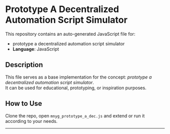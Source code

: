 # Prototype A Decentralized Automation Script Simulator

This repository contains an auto-generated JavaScript file for:

- prototype a decentralized automation script simulator
- **Language**: JavaScript

## Description

This file serves as a base implementation for the concept: *prototype a decentralized automation script simulator*.  
It can be used for educational, prototyping, or inspiration purposes.

## How to Use

Clone the repo, open `mnyg_prototype_a_dec.js` and extend or run it according to your needs.

---


